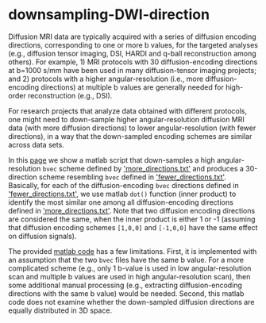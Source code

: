 # downsampling-DWI-direction

Diffusion MRI data are typically acquired with a series of diffusion encoding directions, corresponding to one or more b values, for the targeted analyses (e.g., diffusion tensor imaging,  DSI, HARDI and q-ball reconstruction among others). For example, 1) MRI protocols with 30 diffusion-encoding directions at b=1000 s/mm have been used in many diffusion-tensor imaging projects; and 2) protocols with a higher angular-resolution (i.e., more diffusion-encoding directions) at multiple b values are generally needed for high-order reconstruction (e.g., DSI).   

For research projects that analyze data obtained with different protocols, one might need to down-sample higher angular-resolution diffusion MRI data (with more diffusion directions) to lower angular-resolution (with fewer directions), in a way that the down-sampled encoding schemes are similar across data sets.

In this [page](https://github.com/nankueichen/downsampling-DWI-direction/blob/master/p1.m) we show a matlab script that down-samples a high angular-resolution `bvec` scheme defined by ['more_directions.txt'](more_directions.txt) and produces a 30-direction scheme resembling `bvec` defined in ['fewer_directions.txt'](fewer_directions.txt). Basically, for each of the diffusion-encoding `bvec` directions defined in ['fewer_directions.txt'](fewer_directions.txt), we use matlab `dot()` function (inner product) to identify the most similar one among all diffusion-encoding directions defined in ['more_directions.txt'](more_directions.txt). Note that two diffusion encoding directions are considered the same, when the inner product is either 1 or -1 (assuming that diffusion encoding schemes `[1,0,0]` and `[-1,0,0]` have the same effect on diffusion signals).

The provided [matlab code](https://github.com/nankueichen/downsampling-DWI-direction/blob/master/p1.m) has a few limitations. First, it is implemented with an assumption that the two `bvec` files have the same b value. For a more complicated scheme (e.g., only 1 b-value is used in low angular-resolution scan and multiple b values are used in high angular-resolution scan), then some additional manual processing (e.g., extracting diffusion-encoding directions with the same b value) would be needed. Second, this matlab code does not examine whether the down-sampled diffusion directions are equally distributed in 3D space.

